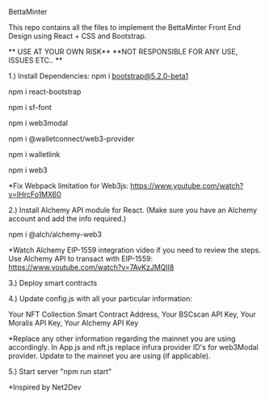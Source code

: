 BettaMinter

This repo contains all the files to implement the BettaMinter Front End Design using React + CSS and Bootstrap.

** USE AT YOUR OWN RISK** **NOT RESPONSIBLE FOR ANY USE, ISSUES ETC.. **

1.) Install Dependencies:
npm i bootstrap@5.2.0-beta1

npm i react-bootstrap

npm i sf-font

npm i web3modal

npm i @walletconnect/web3-provider

npm i walletlink

npm i web3

*Fix Webpack limitation for Web3js: https://www.youtube.com/watch?v=IHrcFo1MX60

2.) Install Alchemy API module for React. (Make sure you have an Alchemy account and add the info required.)

npm i @alch/alchemy-web3

*Watch Alchemy EIP-1559 integration video if you need to review the steps. Use Alchemy API to transact with EIP-1559: https://www.youtube.com/watch?v=7AvKzJMQlI8

3.) Deploy smart contracts

4.) Update config.js with all your particular information:

Your NFT Collection Smart Contract Address,
Your BSCscan API Key,
Your Moralis API Key,
Your Alchemy API Key

*Replace any other information regarding the mainnet you are using accordingly. In App.js and nft.js replace infura provider ID's for web3Modal provider. Update to the mainnet you are using (if applicable).

5.) Start server "npm run start"

*Inspired by Net2Dev
